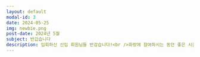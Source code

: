 ```yaml
---
layout: default
modal-id: 3
date: 2024-05-25
img: newbie.png
post-date: 2024년 5월
subject: 반갑습니다
description: 입회하신 신입 회원님들 반감습니다!<br />화랑에 참여하시는 동안 좋은 시간 보내시길 바라며 적극적인 참여와 많은 도움 부탁드립니다. 또한 화랑의 발전을 위한 의견은 자유롭게 내주시면 감사하겠습니다. 즐겁게 축구 합시다!
---
```

